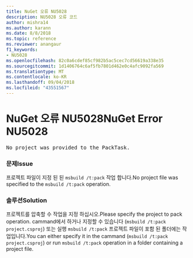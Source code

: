 ```yaml
---
title: NuGet 오류 NU5028
description: NU5028 오류 코드
author: mishra14
ms.author: karann
ms.date: 8/8/2018
ms.topic: reference
ms.reviewer: anangaur
f1_keywords:
- NU5028
ms.openlocfilehash: 82c0a6cdef85cf982b5ac5cec7cd56619a338e35
ms.sourcegitcommit: 1d1406764c6af5fb7801d462e0c4afc9092fa569
ms.translationtype: MT
ms.contentlocale: ko-KR
ms.lasthandoff: 09/04/2018
ms.locfileid: "43551567"
---
```

# <a name="nuget-error-nu5028"></a><span data-ttu-id="6c8d4-103">NuGet 오류 NU5028</span><span class="sxs-lookup"><span data-stu-id="6c8d4-103">NuGet Error NU5028</span></span>
<pre>No project was provided to the PackTask.</pre>

### <a name="issue"></a><span data-ttu-id="6c8d4-104">문제</span><span class="sxs-lookup"><span data-stu-id="6c8d4-104">Issue</span></span>

<span data-ttu-id="6c8d4-105">프로젝트 파일이 지정 된 된 `msbuild /t:pack` 작업 합니다.</span><span class="sxs-lookup"><span data-stu-id="6c8d4-105">No project file was specified to the `msbuild /t:pack` operation.</span></span>


### <a name="solution"></a><span data-ttu-id="6c8d4-106">솔루션</span><span class="sxs-lookup"><span data-stu-id="6c8d4-106">Solution</span></span>

<span data-ttu-id="6c8d4-107">프로젝트를 압축할 수 작업을 지정 하십시오.</span><span class="sxs-lookup"><span data-stu-id="6c8d4-107">Please specify the project to pack operation.</span></span>  <span data-ttu-id="6c8d4-108">cammand에서 하거나 지정할 수 있습니다 (`msbuild /t:pack project.csproj`) 또는 실행 `msbuild /t:pack` 프로젝트 파일이 포함 된 폴더에는 작업입니다.</span><span class="sxs-lookup"><span data-stu-id="6c8d4-108">You can either specify it in the cammand (`msbuild /t:pack project.csproj`) or run `msbuild /t:pack` operation in a folder containing a project file.</span></span>

